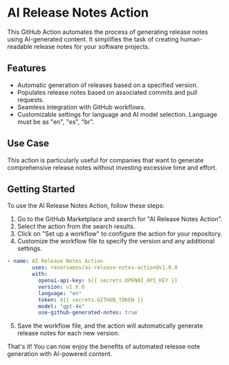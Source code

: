 # AI Release Notes Action

This GitHub Action automates the process of generating release notes using AI-generated content. It simplifies the task of creating human-readable release notes for your software projects.

## Features

- Automatic generation of releases based on a specified version.
- Populates release notes based on associated commits and pull requests.
- Seamless integration with GitHub workflows.
- Customizable settings for language and AI model selection. Language must be as "en", "es", "br".

## Use Case

This action is particularly useful for companies that want to generate comprehensive release notes without investing excessive time and effort.

## Getting Started

To use the AI Release Notes Action, follow these steps:

1. Go to the GitHub Marketplace and search for "AI Release Notes Action".
2. Select the action from the search results.
3. Click on "Set up a workflow" to configure the action for your repository.
4. Customize the workflow file to specify the version and any additional settings.

```yml
- name: AI Release Notes Action
        uses: reservamos/ai-release-notes-action@v1.0.0
        with:
          openai-api-key: ${{ secrets.OPENAI_API_KEY }}
          version: v1.0.0
          language: "en"
          token: ${{ secrets.GITHUB_TOKEN }}
          model: "gpt-4o"
          use-github-generated-notes: true
```

5. Save the workflow file, and the action will automatically generate release notes for each new version.

That's it! You can now enjoy the benefits of automated release note generation with AI-powered content.
